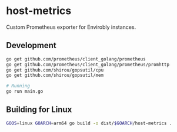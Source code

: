 # host-metrics

Custom Prometheus exporter for Envirobly instances.

## Development

```sh
go get github.com/prometheus/client_golang/prometheus
go get github.com/prometheus/client_golang/prometheus/promhttp
go get github.com/shirou/gopsutil/cpu
go get github.com/shirou/gopsutil/mem

# Running
go run main.go
```

## Building for Linux

```sh
GOOS=linux GOARCH=arm64 go build -o dist/$GOARCH/host-metrics .
```
